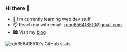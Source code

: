 ### Hi there 👋

- 🌱 I’m currently learning web dev stuff
- 📫 Reach my with email: rong656418510@gmail.com
- 🏙  Visit my [blog](https://rqh656418510.github.io/)

![rqh656418510's GitHub stats](https://github-readme-stats.vercel.app/api?username=rqh656418510&theme=tokyonight&show_icons=true)

